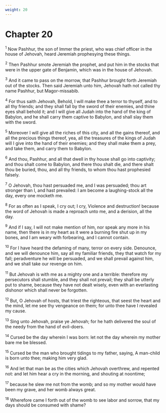 ```yaml
---
weight: 20
---
```


# Chapter 20

<sup>1</sup> Now Pashhur, the son of Immer the priest, who was chief officer in the house of Jehovah, heard Jeremiah prophesying these things. 

<sup>2</sup> Then Pashhur smote Jeremiah the prophet, and put him in the stocks that were in the upper gate of Benjamin, which was in the house of Jehovah. 

<sup>3</sup> And it came to pass on the morrow, that Pashhur brought forth Jeremiah out of the stocks. Then said Jeremiah unto him, Jehovah hath not called thy name Pashhur, but Magor-missabib. 

<sup>4</sup> For thus saith Jehovah, Behold, I will make thee a terror to thyself, and to all thy friends; and they shall fall by the sword of their enemies, and thine eyes shall behold it; and I will give all Judah into the hand of the king of Babylon, and he shall carry them captive to Babylon, and shall slay them with the sword. 

<sup>5</sup> Moreover I will give all the riches of this city, and all the gains thereof, and all the precious things thereof, yea, all the treasures of the kings of Judah will I give into the hand of their enemies; and they shall make them a prey, and take them, and carry them to Babylon. 

<sup>6</sup> And thou, Pashhur, and all that dwell in thy house shall go into captivity; and thou shalt come to Babylon, and there thou shalt die, and there shalt thou be buried, thou, and all thy friends, to whom thou hast prophesied falsely. 

<sup>7</sup> O Jehovah, thou hast persuaded me, and I was persuaded; thou art stronger than I, and hast prevailed: I am become a laughing-stock all the day, every one mocketh me. 

<sup>8</sup> For as often as I speak, I cry out; I cry, Violence and destruction! because the word of Jehovah is made a reproach unto me, and a derision, all the day. 

<sup>9</sup> And if I say, I will not make mention of him, nor speak any more in his name, then there is in my heart as it were a burning fire shut up in my bones, and I am weary with forbearing, and I cannot contain. 

<sup>10</sup> For I have heard the defaming of many, terror on every side. Denounce, and we will denounce him, say all my familiar friends, they that watch for my fall; peradventure he will be persuaded, and we shall prevail against him, and we shall take our revenge on him. 

<sup>11</sup> But Jehovah is with me as a mighty one and a terrible: therefore my persecutors shall stumble, and they shall not prevail; they shall be utterly put to shame, because they have not dealt wisely, even with an everlasting dishonor which shall never be forgotten. 

<sup>12</sup> But, O Jehovah of hosts, that triest the righteous, that seest the heart and the mind, let me see thy vengeance on them; for unto thee have I revealed my cause. 

<sup>13</sup> Sing unto Jehovah, praise ye Jehovah; for he hath delivered the soul of the needy from the hand of evil-doers. 

<sup>14</sup> Cursed be the day wherein I was born: let not the day wherein my mother bare me be blessed. 

<sup>15</sup> Cursed be the man who brought tidings to my father, saying, A man-child is born unto thee; making him very glad. 

<sup>16</sup> And let that man be as the cities which Jehovah overthrew, and repented not: and let him hear a cry in the morning, and shouting at noontime; 

<sup>17</sup> because he slew me not from the womb; and so my mother would have been my grave, and her womb always great. 

<sup>18</sup> Wherefore came I forth out of the womb to see labor and sorrow, that my days should be consumed with shame? 


